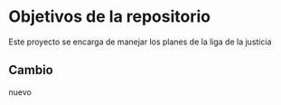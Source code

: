 # Objetivos de la repositorio

Este proyecto se encarga de manejar los planes de la liga de la justicia


## Cambio
nuevo 
